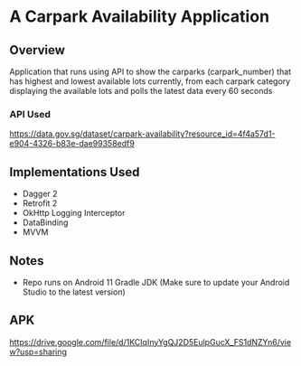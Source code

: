 # A Carpark Availability Application

## Overview
Application that runs using API to show the carparks (carpark_number) that has highest and lowest available lots currently, from each carpark category displaying the available lots and polls the latest data every 60 seconds

### API Used
https://data.gov.sg/dataset/carpark-availability?resource_id=4f4a57d1-e904-4326-b83e-dae99358edf9

## Implementations Used
- Dagger 2
- Retrofit 2
- OkHttp Logging Interceptor
- DataBinding
- MVVM

## Notes
- Repo runs on Android 11 Gradle JDK (Make sure to update your Android Studio to the latest version)

## APK
https://drive.google.com/file/d/1KCIqInyYgQJ2D5EulpGucX_FS1dNZYn6/view?usp=sharing
